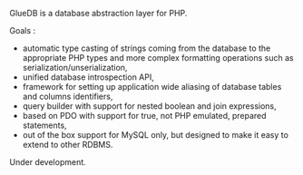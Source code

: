 GlueDB is a database abstraction layer for PHP.

Goals :

- automatic type casting of strings coming from the database to the appropriate PHP types and more complex formatting operations such as serialization/unserialization,
- unified database introspection API,
- framework for setting up application wide aliasing of database tables and columns identifiers,
- query builder with support for nested boolean and join expressions,
- based on PDO with support for true, not PHP emulated, prepared statements,
- out of the box support for MySQL only, but designed to make it easy to extend to other RDBMS.

Under development.